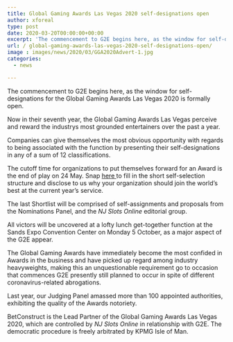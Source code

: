 ```yaml
---
title: Global Gaming Awards Las Vegas 2020 self-designations open
author: xforeal 
type: post
date: 2020-03-20T00:00:00+00:00
excerpt: 'The commencement to G2E begins here, as the window for self-designations for the Global Gaming Awards Las Vegas 2020 is formally open '
url: / global-gaming-awards-las-vegas-2020-self-designations-open/
image : images/news/2020/03/GGA2020Advert-1.jpg
categories:
  - news

---
```

The commencement to G2E begins here, as the window for self-designations for the Global Gaming Awards Las Vegas 2020 is formally open. 

Now in their seventh year, the Global Gaming Awards Las Vegas perceive and reward the industrys most grounded entertainers over the past a year. 

Companies can give themselves the most obvious opportunity with regards to being associated with the function by presenting their self-designations in any of a sum of 12 classifications. 

The cutoff time for organizations to put themselves forward for an Award is the end of play on 24 May. Snap <a href="https://www.globalgamingawards.com/vegas/" rel="noopener noreferrer" target="_blank">here </a> to fill in the short self-selection structure and disclose to us why your organization should join the world&#8217;s best at the current year&#8217;s service. 

The last Shortlist will be comprised of self-assignments and proposals from the Nominations Panel, and the _NJ Slots Online_ editorial group. 

All victors will be uncovered at a lofty lunch get-together function at the Sands Expo Convention Center on Monday 5 October, as a major aspect of the G2E appear. 

The Global Gaming Awards have immediately become the most confided in Awards in the business and have picked up regard among industry heavyweights, making this an unquestionable requirement go to occasion that commences G2E presently still planned to occur in spite of different coronavirus-related abrogations. 

Last year, our Judging Panel amassed more than 100 appointed authorities, exhibiting the quality of the Awards notoriety. 

BetConstruct is the Lead Partner of the Global Gaming Awards Las Vegas 2020, which are controlled by _NJ Slots Online_ in relationship with G2E. The democratic procedure is freely arbitrated by KPMG Isle of Man.